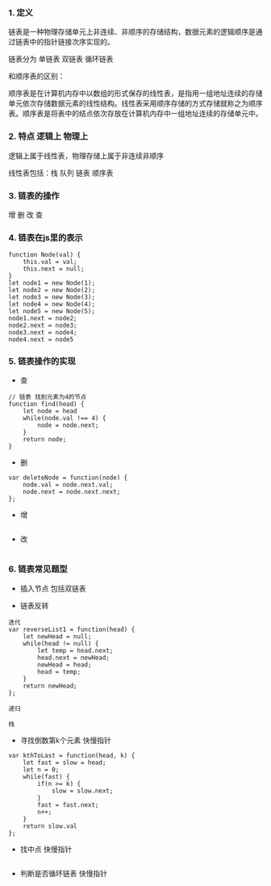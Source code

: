 

### 1. 定义

链表是一种物理存储单元上非连续、非顺序的存储结构，数据元素的逻辑顺序是通过链表中的指针链接次序实现的。

链表分为 单链表 双链表 循环链表

和顺序表的区别：

顺序表是在计算机内存中以数组的形式保存的线性表，是指用一组地址连续的存储单元依次存储数据元素的线性结构。线性表采用顺序存储的方式存储就称之为顺序表。顺序表是将表中的结点依次存放在计算机内存中一组地址连续的存储单元中。

### 2. 特点 逻辑上 物理上

逻辑上属于线性表，物理存储上属于非连续非顺序

线性表包括：栈 队列 链表 顺序表

### 3. 链表的操作

增 删 改 查

### 4. 链表在js里的表示

```
function Node(val) {
    this.val = val;
    this.next = null;
}
let node1 = new Node(1);
let node2 = new Node(2);
let node3 = new Node(3);
let node4 = new Node(4);
let node5 = new Node(5);
node1.next = node2;
node2.next = node3;
node3.next = node4;
node4.next = node5
```

### 5. 链表操作的实现

- 查
```
// 链表 找到元素为4的节点
function find(head) {
    let node = head
    while(node.val !== 4) {
        node = node.next;
    }
    return node;
}
```
- 删

```
var deleteNode = function(node) {
    node.val = node.next.val;
    node.next = node.next.next;
};
```
- 增
```
```
- 改
```
```


### 6. 链表常见题型

- 插入节点 包括双链表

- 链表反转

``` 
迭代
var reverseList1 = function(head) {
    let newHead = null;
    while(head != null) {
        let temp = head.next;
        head.next = newHead;
        newHead = head;
        head = temp;
    }
    return newHead;
};

递归

栈

```


- 寻找倒数第k个元素 快慢指针

```
var kthToLast = function(head, k) {
    let fast = slow = head;
    let n = 0;
    while(fast) {
        if(n >= k) {
            slow = slow.next;
        }
        fast = fast.next;
        n++;
    }
    return slow.val
};
```

- 找中点  快慢指针 

```
```

- 判断是否循环链表 快慢指针

```
```


